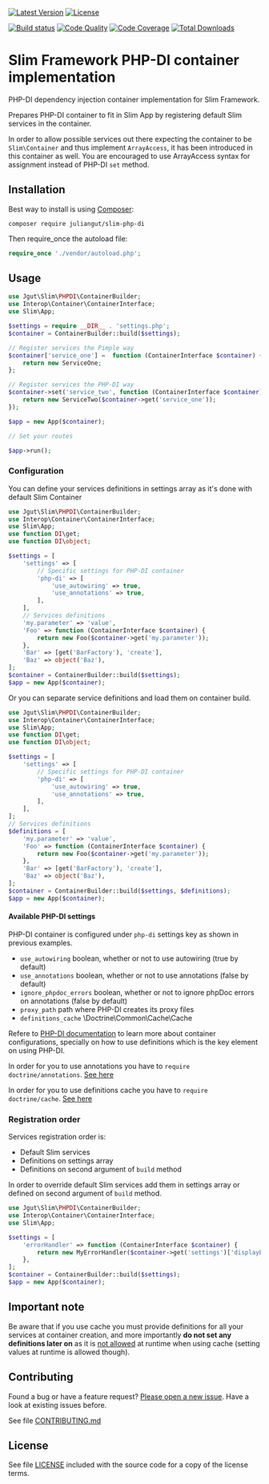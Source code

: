 [![Latest Version](https://img.shields.io/packagist/vpre/juliangut/slim-php-di.svg?style=flat-square)](https://packagist.org/packages/juliangut/slim-php-di)
[![License](https://img.shields.io/github/license/juliangut/slim-php-di.svg?style=flat-square)](https://github.com/juliangut/slim-php-di/blob/master/LICENSE)

[![Build status](https://img.shields.io/travis/juliangut/slim-php-di.svg?style=flat-square)](https://travis-ci.org/juliangut/slim-php-di)
[![Code Quality](https://img.shields.io/scrutinizer/g/juliangut/slim-php-di.svg?style=flat-square)](https://scrutinizer-ci.com/g/juliangut/slim-php-di)
[![Code Coverage](https://img.shields.io/coveralls/juliangut/slim-php-di.svg?style=flat-square)](https://coveralls.io/github/juliangut/slim-php-di)
[![Total Downloads](https://img.shields.io/packagist/dt/juliangut/slim-php-di.svg?style=flat-square)](https://packagist.org/packages/juliangut/slim-php-di)

# Slim Framework PHP-DI container implementation

PHP-DI dependency injection container implementation for Slim Framework.

Prepares PHP-DI container to fit in Slim App by registering default Slim services in the container.

In order to allow possible services out there expecting the container to be `Slim\Container` and thus implement `ArrayAccess`, it has been introduced in this container as well. You are encouraged to use ArrayAccess syntax for assignment instead of PHP-DI `set` method.

## Installation

Best way to install is using [Composer](https://getcomposer.org/):

```
composer require juliangut/slim-php-di
```

Then require_once the autoload file:

```php
require_once './vendor/autoload.php';
```

## Usage

```php
use Jgut\Slim\PHPDI\ContainerBuilder;
use Interop\Container\ContainerInterface;
use Slim\App;

$settings = require __DIR__ . 'settings.php';
$container = ContainerBuilder::build($settings);

// Register services the Pimple way
$container['service_one'] =  function (ContainerInterface $container) {
    return new ServiceOne;
};

// Register services the PHP-DI way
$container->set('service_two', function (ContainerInterface $container) {
    return new ServiceTwo($container->get('service_one'));
});

$app = new App($container);

// Set your routes

$app->run();
```

### Configuration

You can define your services definitions in settings array as it's done with default Slim Container

```php
use Jgut\Slim\PHPDI\ContainerBuilder;
use Interop\Container\ContainerInterface;
use Slim\App;
use function DI\get;
use function DI\object;

$settings = [
    'settings' => [
        // Specific settings for PHP-DI container
        'php-di' => [
            'use_autowiring' => true,
            'use_annotations' => true,
        ],
    ],
    // Services definitions
    'my.parameter' => 'value',
    'Foo' => function (ContainerInterface $container) {
        return new Foo($container->get('my.parameter'));
    },
    'Bar' => [get('BarFactory'), 'create'],
    'Baz' => object('Baz'),
];
$container = ContainerBuilder::build($settings);
$app = new App($container);
```

Or you can separate service definitions and load them on container build.

```php
use Jgut\Slim\PHPDI\ContainerBuilder;
use Interop\Container\ContainerInterface;
use Slim\App;
use function DI\get;
use function DI\object;

$settings = [
    'settings' => [
        // Specific settings for PHP-DI container
        'php-di' => [
            'use_autowiring' => true,
            'use_annotations' => true,
        ],
    ],
];
// Services definitions
$definitions = [
    'my.parameter' => 'value',
    'Foo' => function (ContainerInterface $container) {
        return new Foo($container->get('my.parameter'));
    },
    'Bar' => [get('BarFactory'), 'create'],
    'Baz' => object('Baz'),
];
$container = ContainerBuilder::build($settings, $definitions);
$app = new App($container);
```

#### Available PHP-DI settings

PHP-DI container is configured under `php-di` settings key as shown in previous examples.

* `use_autowiring` boolean, whether or not to use autowiring (true by default)
* `use_annotations` boolean, whether or not to use annotations (false by default)
* `ignore_phpdoc_errors` boolean, whether or not to ignore phpDoc errors on annotations (false by default)
* `proxy_path` path where PHP-DI creates its proxy files
* `definitions_cache` \Doctrine\Common\Cache\Cache

Refere to [PHP-DI documentation](http://php-di.org/doc/) to learn more about container configurations,
specially on how to use definitions which is the key element on using PHP-DI.

In order for you to use annotations you have to `require doctrine/annotations`. [See here](http://php-di.org/doc/annotations.html)

In order for you to use definitions cache you have to `require doctrine/cache`. [See here](http://php-di.org/doc/performances.html)

### Registration order

Services registration order is:

* Default Slim services
* Definitions on settings array
* Definitions on second argument of `build` method

In order to override default Slim services add them in settings array or defined on second argument of `build` method.

```php
use Jgut\Slim\PHPDI\ContainerBuilder;
use Interop\Container\ContainerInterface;
use Slim\App;

$settings = [
    'errorHandler' => function (ContainerInterface $container) {
        return new MyErrorHandler($container->get('settings')['displayErrorDetails']);
    },
];
$container = ContainerBuilder::build($settings);
$app = new App($container);
```

## Important note

Be aware that if you use cache you must provide definitions for all your services at container creation, and more importantly **do not set any definitions later on** as it is [not allowed](http://php-di.org/doc/php-definitions.html#setting-in-the-container-directly) at runtime when using cache (setting values at runtime is allowed though).

## Contributing

Found a bug or have a feature request? [Please open a new issue](https://github.com/juliangut/slim-php-di/issues). Have a look at existing issues before.

See file [CONTRIBUTING.md](https://github.com/juliangut/slim-php-di/blob/master/CONTRIBUTING.md)

## License

See file [LICENSE](https://github.com/juliangut/slim-php-di/blob/master/LICENSE) included with the source code for a copy of the license terms.
